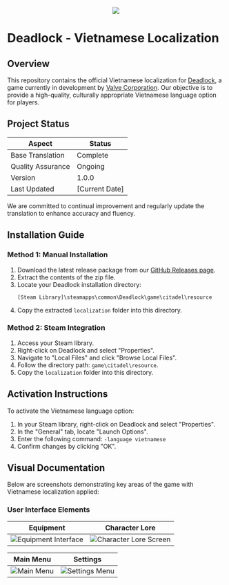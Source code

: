 <p align="center">
  <img src="https://img.shields.io/badge/Version-1.0-blue" />
</p>

# Deadlock - Vietnamese Localization

## Overview

This repository contains the official Vietnamese localization for [Deadlock](https://store.steampowered.com/app/1422450), a game currently in development by [Valve Corporation](https://valvesoftware.com/). Our objective is to provide a high-quality, culturally appropriate Vietnamese language option for players.

## Project Status

| Aspect | Status |
|--------|--------|
| Base Translation | Complete |
| Quality Assurance | Ongoing |
| Version | 1.0.0 |
| Last Updated | [Current Date] |

We are committed to continual improvement and regularly update the translation to enhance accuracy and fluency.

## Installation Guide

### Method 1: Manual Installation

1. Download the latest release package from our [GitHub Releases page](https://github.com/TruongDucDuong1109/DeadLock-Vietnamese/releases).
2. Extract the contents of the zip file.
3. Locate your Deadlock installation directory:
   ```
   [Steam Library]\steamapps\common\Deadlock\game\citadel\resource
   ```
4. Copy the extracted `localization` folder into this directory.

### Method 2: Steam Integration

1. Access your Steam library.
2. Right-click on Deadlock and select "Properties".
3. Navigate to "Local Files" and click "Browse Local Files".
4. Follow the directory path: `game\citadel\resource`.
5. Copy the `localization` folder into this directory.

## Activation Instructions

To activate the Vietnamese language option:

1. In your Steam library, right-click on Deadlock and select "Properties".
2. In the "General" tab, locate "Launch Options".
3. Enter the following command: `-language vietnamese`
4. Confirm changes by clicking "OK".

## Visual Documentation

Below are screenshots demonstrating key areas of the game with Vietnamese localization applied:

### User Interface Elements

| Equipment | Character Lore |
|-----------|----------------|
| ![Equipment Interface](https://github.com/user-attachments/assets/036f7d7b-c5ca-4de6-b07e-f6a38d9f7eeb) | ![Character Lore Screen](https://github.com/user-attachments/assets/42569e93-c742-45fe-b7c5-0831e385834b) |

| Main Menu | Settings |
|-----------|----------|
| ![Main Menu](https://github.com/user-attachments/assets/678d6d5d-836f-415b-8165-84d09422ad9f) | ![Settings Menu](https://github.com/user-attachments/assets/36e65737-a771-4dd6-a354-e511bae37721) |
